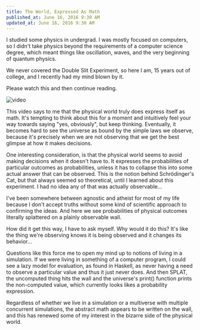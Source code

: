 ```yaml
---
title: The World, Expressed As Math
published_at: June 16, 2016 9:30 AM
updated_at: June 16, 2016 9:30 AM
---
```


I studied some physics in undergrad. I was mostly focused on computers, so I didn't take physics beyond the requirements of a computer science degree, which meant things like oscillation, waves, and the very beginning of quantum physics.

We never covered the Double Slit Experiment, so here I am, 15 years out of college, and I recently had my mind blown by it.

Please watch this and then continue reading.

![video](https://www.youtube.com/watch?v=DfPeprQ7oGc)

This video says to me that the physical world truly does express itself as math. It's tempting to think about this for a moment and intuitively feel your way towards saying "yes, obviously", but keep thinking. Eventually, it becomes hard to see the universe as bound by the simple laws we observe, because it's precisely when we are not observing that we get the best glimpse at how it makes decisions.

One interesting consideration, is that the physical world seems to avoid making decisions when it doesn't have to. It expresses the probabilities of particular outcomes as probabilities, unless it has to collapse this into some actual answer that can be observed. This is the notion behind Schr&ouml;dinger's Cat, but that always seemed so theoretical, until I learned about this experiment. I had no idea any of that was actually observable...

I've been somewhere between agnostic and atheist for most of my life because I don't accept truths without some kind of scientific approach to confirming the ideas. And here we see probabilities of physical outcomes literally splattered on a plainly observable wall.

How did it get this way, I have to ask myself. Why would it do this? It's like the thing we're observing knows it is being observed and it changes its behavior...

Questions like this force me to open my mind up to notions of living in a simulation. If we were living in something of a computer program, I could see a lazy model for evaluation, as found in Haskell, as never having a need to observe a particular value and thus it just never does. And then SPLAT, the uncomputed thing hits the wall and the universe's print() function prints the non-computed value, which currently looks likes a probability expression.

Regardless of whether we live in a simulation or a multiverse with multiple concurrent simulations, the abstract math appears to be written on the wall, and this has renewed some of my interest in the bizarre side of the physical world.
